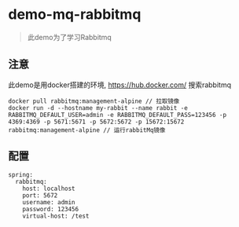 # demo-mq-rabbitmq
> 此demo为了学习Rabbitmq

## 注意
此demo是用docker搭建的环境, https://hub.docker.com/ 搜索rabbitmq
```
docker pull rabbitmq:management-alpine // 拉取镜像
docker run -d --hostname my-rabbit --name rabbit -e RABBITMQ_DEFAULT_USER=admin -e RABBITMQ_DEFAULT_PASS=123456 -p 4369:4369 -p 5671:5671 -p 5672:5672 -p 15672:15672 rabbitmq:management-alpine // 运行rabbitMq镜像
```
## 配置
```
spring:
  rabbitmq:
    host: localhost
    port: 5672
    username: admin
    password: 123456
    virtual-host: /test
```
